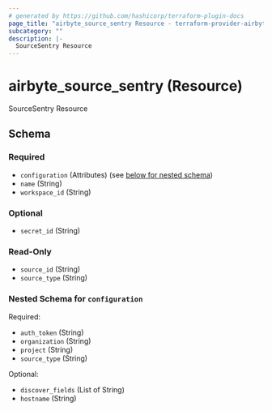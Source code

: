 ```yaml
---
# generated by https://github.com/hashicorp/terraform-plugin-docs
page_title: "airbyte_source_sentry Resource - terraform-provider-airbyte-new"
subcategory: ""
description: |-
  SourceSentry Resource
---
```


# airbyte_source_sentry (Resource)

SourceSentry Resource



<!-- schema generated by tfplugindocs -->
## Schema

### Required

- `configuration` (Attributes) (see [below for nested schema](#nestedatt--configuration))
- `name` (String)
- `workspace_id` (String)

### Optional

- `secret_id` (String)

### Read-Only

- `source_id` (String)
- `source_type` (String)

<a id="nestedatt--configuration"></a>
### Nested Schema for `configuration`

Required:

- `auth_token` (String)
- `organization` (String)
- `project` (String)
- `source_type` (String)

Optional:

- `discover_fields` (List of String)
- `hostname` (String)


